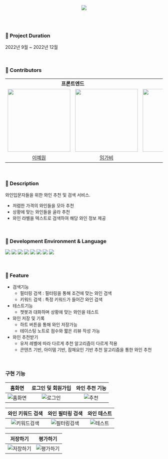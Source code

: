 <div align="center">
  <img src="https://github.com/Wine-O-clocK/.github/assets/80308473/e0d143cd-9e62-4279-b69a-694ab8421865" />
</div>

</br></br>

### 🍷 Project Duration 
2022년 9월 ~ 2022년 12월

</br>

### 🍷 Contributors
<table>
<!-- 팀 -->
  <tr>
    <td align="center" colspan="2"><strong>프론트엔드</strong></td>
    <td align="center" colspan="1"><strong>백엔드</strong></td>
  </tr>

<!-- 이미지 -->
  <tr>
    <!-- FE (예원) -->
    <td>
      <a href="https://github.com/yen001004">
        <img src="https://github.com/Wine-O-clocK/.github/assets/80308473/629d602d-09d8-4ce3-b036-dd7937f5a923" width="200px"/>
      </a>
    </td>
    <!-- BE (가비) -->
    <td>
      <a href="https://github.com/limgabi">
        <img src="https://github.com/Wine-O-clocK/.github/assets/80308473/3aa061e9-95c8-4d47-911c-520daa31008e" width="200px"/>
      </a>
    </td>
    <!-- BE (규리) -->
    <td>
      <a href="https://github.com/bnfkim">
        <img src="https://github.com/Wine-O-clocK/.github/assets/80308473/93a554a5-d8d5-44a2-9f16-140628e906e6" width="200px"/>
      </a>
    </td>
  </tr>

<!-- 팀원 이름 -->
  <tr>
    <!-- FE (예원) -->
    <td align="center">
        <a href="https://github.com/yen001004">이예원</a>
    </td>
    <!-- FE (가비) -->
    <td align="center">
        <a href="https://github.com/limgabi">임가비</a>
    </td>
    <!-- BE (규리) -->
    <td align="center">
        <a href="https://github.com/bnfkim">김규리</a>
    </td>
  </tr>
</table>


</br>


### 🍷 Description
와인입문자들을 위한 와인 추천 및 검색 서비스.
- 저렴한 가격의 와인들을 모아 추천
- 상황에 맞는 와인들을 골라 추천
- 와인 라벨을 텍스트로 검색하여 해당 와인 정보 제공

</br>

### 🍷 Development Environment & Language
<img src="https://img.shields.io/badge/Python-3766AB?style=flat-square&logo=Python&logoColor=white"/></a>
<img src="https://img.shields.io/badge/HTML5-E34F26?style=flat-square&logo=HTML5&logoColor=white"/></a> 
<img src="https://img.shields.io/badge/CSS3-1572B6?style=flat-square&logo=CSS3&logoColor=white"/></a>
<img src="https://img.shields.io/badge/JavaScript-F7DF1E?style=flat-square&logo=JavaScript&logoColor=white"/></a>
<img src="https://img.shields.io/badge/react-61DAFB?style=flat-square&logo=react&logoColor=black">
<img src="https://img.shields.io/badge/JAVA-007396?style=flat-square&logo=java&logoColor=white">
<img src="https://img.shields.io/badge/Spring-6DB33F?style=flat-square&logo=Spring&logoColor=white">
<img src="https://img.shields.io/badge/Amazon AWS-232F3E?style=flat-square&logo=Amazon%20AWS&logoColor=white"/></a>

</br>

### 🍷 Feature
- 검색기능
  - 필터링 검색 : 필터링을 통해 조건에 맞는 와인 검색
  - 키워드 검색 : 특정 키워드가 들어간 와인 검색
- 테스트기능
  - 챗봇과 대화하며 상황에 맞는 와인을 테스트
- 와인 저장 및 기록
  - 하트 버튼을 통해 와인 저장가능
  - 테이스팅 노트로 점수와 짧은 리뷰 작성 가능
- 와인 추천받기
  - 유저 레벨에 따라 다르게 추천 알고리즘이 다르게 적용
  - 콘텐츠 기반, 아이템 기반, 잠재요인 기반 추천 알고리즘을 통한 와인 추천

</br>



### 구현 기능

|홈화면|로그인 및 회원가입|와인 추천 기능|
|:---:|:---:|:---:|
|![홈화면](https://github.com/Wine-O-clocK/.github/assets/80308473/5b681a59-5ac6-4350-af19-f6abf9efc681)|![로그인](https://github.com/Wine-O-clocK/.github/assets/80308473/623561e7-e759-4bc0-9fbe-9f0518a66fe8)|![추천](https://github.com/Wine-O-clocK/.github/assets/80308473/5dfda215-2e2b-4d28-b77b-ca28500cd1f1)|

|와인 키워드 검색|와인 필터링 검색|와인 테스트|
|:---:|:---:|:---:|
|![키워드검색](https://github.com/Wine-O-clocK/.github/assets/80308473/4713b455-6ab8-4a50-af90-2521435b210d)|![필터링검색](https://github.com/Wine-O-clocK/.github/assets/80308473/1156f4f3-dccf-45a2-b5e4-ddf42556c6fa)|![테스트](https://github.com/Wine-O-clocK/.github/assets/80308473/2881d7f8-a4f6-47cc-a26d-d0c4acbe861a)|


|저장하기|평가하기|
|:---:|:---:|
|![저장하기](https://github.com/Wine-O-clocK/.github/assets/80308473/e7b7089f-baa3-4a4c-be09-201fe30144d7)|![평가하기](https://github.com/Wine-O-clocK/.github/assets/80308473/ff5edd41-cb51-4b70-8324-5f88fe1e590f)|

